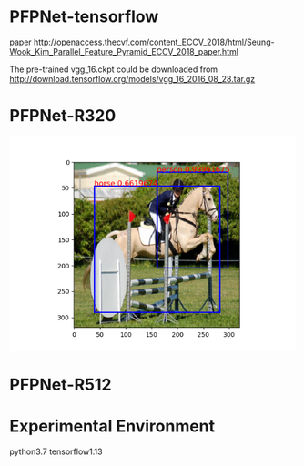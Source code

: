 # PFPNet-tensorflow


 paper http://openaccess.thecvf.com/content_ECCV_2018/html/Seung-Wook_Kim_Parallel_Feature_Pyramid_ECCV_2018_paper.html


The pre-trained vgg_16.ckpt could be downloaded from http://download.tensorflow.org/models/vgg_16_2016_08_28.tar.gz
# PFPNet-R320

![image](https://github.com/Stick-To/PFPNet-tensorflow/blob/master/image/img1.png)

# PFPNet-R512

# Experimental Environment
python3.7 tensorflow1.13
